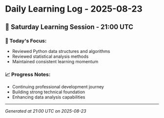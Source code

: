 # Daily Learning Log - 2025-08-23

## 📅 Saturday Learning Session - 21:00 UTC

### 🎯 Today's Focus:
- Reviewed Python data structures and algorithms
- Reviewed statistical analysis methods
- Maintained consistent learning momentum

### 📈 Progress Notes:
- Continuing professional development journey
- Building strong technical foundation
- Enhancing data analysis capabilities

---
*Generated at 21:00 UTC on 2025-08-23*
